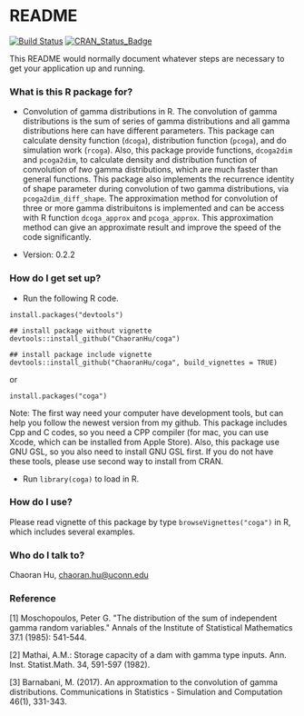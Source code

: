 # README #

[![Build Status](https://travis-ci.org/ChaoranHu/coga.svg?branch=master)](https://travis-ci.org/ChaoranHu/coga) [![CRAN\_Status\_Badge](http://www.r-pkg.org/badges/version/coga)](https://cran.r-project.org/package=coga)

This README would normally document whatever steps are necessary to get your application up and running.

### What is this R package for? ###

* Convolution of gamma distributions in R. The convolution of gamma distributions is the sum of series of gamma distributions and all gamma distributions here can have different parameters. This package can calculate density function (`dcoga`), distribution function (`pcoga`), and do simulation work (`rcoga`). Also, this package provide functions, `dcoga2dim` and `pcoga2dim`, to calculate density and distribution function of convolution of *two* gamma distributions, which are much faster than general functions. This package also implements the recurrence identity of shape parameter during convolution of two gamma distributions, via `pcoga2dim_diff_shape`. The approximation method for convolution of three or more gamma distribuitons is implemented and can be access with R function `dcoga_approx` and `pcoga_approx`. This approximation method can give an approximate result and improve the speed of the code significantly.

* Version: 0.2.2

### How do I get set up? ###

* Run the following R code.

```
install.packages("devtools")

## install package without vignette
devtools::install_github("ChaoranHu/coga")

## install package include vignette
devtools::install_github("ChaoranHu/coga", build_vignettes = TRUE)
```

or

```
install.packages("coga")
```

Note: The first way need your computer have development tools, but can help you follow the newest version from my github. This package includes Cpp and C codes, so you need a CPP compiler (for mac, you can use Xcode, which can be installed from Apple Store). Also, this package use GNU GSL, so you also need to install GNU GSL first. If you do not have these tools, please use second way to install from CRAN.

* Run `library(coga)` to load in R.

### How do I use? ###

Please read vignette of this package by type `browseVignettes("coga")` in R, which includes several examples.

### Who do I talk to? ###

Chaoran Hu, <chaoran.hu@uconn.edu>

### Reference ###

[1] Moschopoulos, Peter G. "The distribution of the sum of independent gamma random variables." Annals of the Institute of Statistical Mathematics 37.1 (1985): 541-544.

[2] Mathai, A.M.: Storage capacity of a dam with gamma type inputs. Ann. Inst. Statist.Math. 34, 591-597 (1982).

[3] Barnabani, M. (2017). An approxmation to the convolution of gamma distributions. Communications in Statistics - Simulation and Computation 46(1), 331-343.

